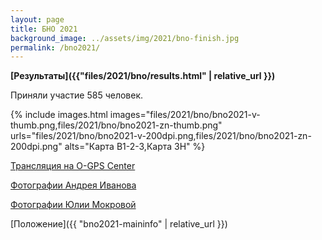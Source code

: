 ```yaml
---
layout: page
title: БНО 2021
background_image: ../assets/img/2021/bno-finish.jpg
permalink: /bno2021/
---
```


**[Результаты]({{"files/2021/bno/results.html" | relative_url }})**

Приняли участие 585 человек.

{% include images.html
    images="files/2021/bno/bno2021-v-thumb.png,files/2021/bno/bno2021-zn-thumb.png"
    urls="files/2021/bno/bno2021-v-200dpi.png,files/2021/bno/bno2021-zn-200dpi.png"
    alts="Карта В1-2-3,Карта ЗН" %}

[Трансляция на O-GPS Center](https://viewer.o-gps-center.ru/viewer/event/11519/)

[Фотографии Андрея Иванова](https://drive.google.com/drive/u/0/folders/1zPG_rd4P-m33RYBRLzUXFqwGtti-ODxM)

[Фотографии Юлии Мокровой](https://disk.yandex.ru/d/fwcfhM3iJZvIDg)

[Положение]({{ "bno2021-maininfo" | relative_url }})
